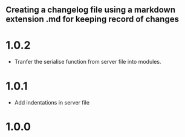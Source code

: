 ## Creating a changelog file using a markdown extension .md for keeping record of changes

# 1.0.2
- Tranfer the serialise function from server file into modules.

# 1.0.1
- Add indentations in server file 

# 1.0.0 
